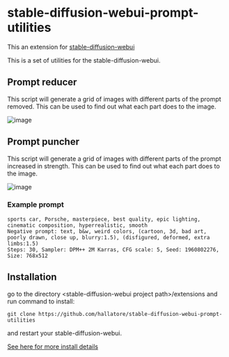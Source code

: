 # stable-diffusion-webui-prompt-utilities
This an extension for [stable-diffusion-webui](https://github.com/AUTOMATIC1111/stable-diffusion-webui)

This is a set of utilities for the stable-diffusion-webui.

## Prompt reducer

This script will generate a grid of images with different parts of the prompt removed. This can be used to find out what each part does to the image.

![image](https://imgsli.com/i/a51312b7-720e-4112-94dd-fe2333c5bb83.jpg)

## Prompt puncher

This script will generate a grid of images with different parts of the prompt increased in strength. This can be used to find out what each part does to the image.

![image](https://imgsli.com/i/f24d4b9d-e9b7-456f-86da-211690c44743.jpg)

### Example prompt
    sports car, Porsche, masterpiece, best quality, epic lighting, cinematic composition, hyperrealistic, smooth
    Negative prompt: text, b&w, weird colors, (cartoon, 3d, bad art, poorly drawn, close up, blurry:1.5), (disfigured, deformed, extra limbs:1.5)
    Steps: 30, Sampler: DPM++ 2M Karras, CFG scale: 5, Seed: 1960802276, Size: 768x512

## Installation

go to the directory \<stable-diffusion-webui project path\>/extensions and run command  to install:

`git clone https://github.com/hallatore/stable-diffusion-webui-prompt-utilities`

and restart your stable-diffusion-webui.

 [See here for more install details]( https://github.com/AUTOMATIC1111/stable-diffusion-webui/wiki/Extensions)


